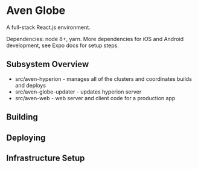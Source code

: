 # Aven Globe

A full-stack React.js environment.

Dependencies: node 8+, yarn. More dependencies for iOS and Android development, see Expo docs for setup steps.

## Subsystem Overview

- src/aven-hyperion - manages all of the clusters and coordinates builds and deploys
- src/aven-globe-updater - updates hyperion server
- src/aven-web - web server and client code for a production app


## Building

## Deploying

## Infrastructure Setup
